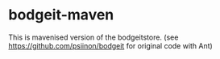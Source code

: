 # bodgeit-maven
This is mavenised version of the bodgeitstore. (see https://github.com/psiinon/bodgeit for original code with Ant)
